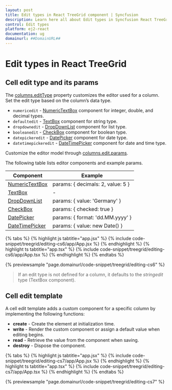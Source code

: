 ```yaml
---
layout: post
title: Edit types in React TreeGrid component | Syncfusion
description: Learn here all about Edit types in Syncfusion React TreeGrid component of Syncfusion Essential JS 2 and more.
control: Edit types 
platform: ej2-react
documentation: ug
domainurl: ##DomainURL##
---
```


# Edit types in React TreeGrid

## Cell edit type and its params

The [columns.editType](https://ej2.syncfusion.com/react/documentation/api/treegrid/column/#edittype) property customizes the editor used for a column. Set the edit type based on the column’s data type.

* `numericedit` - [NumericTextBox](../../numerictextbox) component for integer, double, and decimal types.
* `defaultedit` - [TextBox](../../textbox) component for string type.
* `dropdownedit` - [DropDownList](../../drop-down-list) component for list type.
* `booleanedit` - [CheckBox](../../check-box) component for boolean type.
* `datepickeredit` - [DatePicker](../../datepicker) component for date type.
* `datetimepickeredit` - [DateTimePicker](../../datetimepicker) component for date and time type.

Customize the editor model through [columns.edit.params](https://ej2.syncfusion.com/react/documentation/api/treegrid/column/#edit).

The following table lists editor components and example params.

Component | Example
-----|-----
[NumericTextBox](../../numerictextbox) | params: { decimals: 2, value: 5 }
[TextBox](../../textbox) | -
[DropDownList](../../drop-down-list) | params: { value: 'Germany' }
[CheckBox](../../check-box) | params: { checked: true }
[DatePicker](../../datepicker) | params: { format: 'dd.MM.yyyy' }
[DateTimePicker](../../datetimepicker) | params: { value: new Date() }

{% tabs %}
{% highlight js tabtitle="app.jsx" %}
{% include code-snippet/treegrid/editing-cs6/app/App.jsx %}
{% endhighlight %}
{% highlight ts tabtitle="app.tsx" %}
{% include code-snippet/treegrid/editing-cs6/app/App.tsx %}
{% endhighlight %}
{% endtabs %}

 {% previewsample "page.domainurl/code-snippet/treegrid/editing-cs6" %}

> If an edit type is not defined for a column, it defaults to the *stringedit* type (TextBox component).

## Cell edit template

A cell edit template adds a custom component for a specific column by implementing the following functions:

* **create** - Create the element at initialization time.
* **write** - Render the custom component or assign a default value when editing begins.
* **read** - Retrieve the value from the component when saving.
* **destroy** - Dispose the component.

{% tabs %}
{% highlight js tabtitle="app.jsx" %}
{% include code-snippet/treegrid/editing-cs7/app/App.jsx %}
{% endhighlight %}
{% highlight ts tabtitle="app.tsx" %}
{% include code-snippet/treegrid/editing-cs7/app/App.tsx %}
{% endhighlight %}
{% endtabs %}

 {% previewsample "page.domainurl/code-snippet/treegrid/editing-cs7" %}